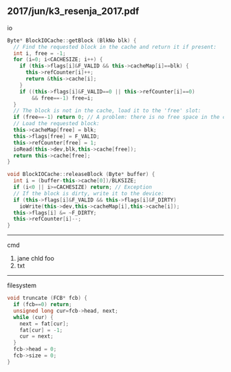 2017/jun/k3_resenja_2017.pdf
--------------------------------------------------------------------------------
io
```cpp
Byte* BlockIOCache::getBlock (BlkNo blk) {
  // Find the requested block in the cache and return it if present:
  int i, free = -1;
  for (i=0; i<CACHESIZE; i++) {
    if (this->flags[i]&F_VALID && this->cacheMap[i]==blk) {
      this->refCounter[i]++;
      return &this->cache[i];
    }
    if ((this->flags[i]&F_VALID==0 || this->refCounter[i]==0)
        && free==-1) free=i;
  }
  // The block is not in the cache, load it to the 'free' slot:
  if (free==-1) return 0; // A problem: there is no free space in the cache
  // Load the requested block:
  this->cacheMap[free] = blk;
  this->flags[free] = F_VALID;
  this->refCounter[free] = 1;
  ioRead(this->dev,blk,this->cache[free]);
  return this->cache[free];
}

void BlockIOCache::releaseBlock (Byte* buffer) {
  int i = (buffer-this->cache[0])/BLKSIZE;
  if (i<0 || i>=CACHESIZE) return; // Exception
  // If the block is dirty, write it to the device:
  if (this->flags[i]&F_VALID && this->flags[i]&F_DIRTY)
    ioWrite(this->dev,this->cacheMap[i],this->cache[i]);
  this->flags[i] &= ~F_DIRTY;
  this->refCounter[i]--;
}
```

--------------------------------------------------------------------------------
cmd
1. jane   chld   foo
2. txt

--------------------------------------------------------------------------------
filesystem
```cpp
void truncate (FCB* fcb) {
  if (fcb==0) return;
  unsigned long cur=fcb->head, next;
  while (cur) {
    next = fat[cur];
    fat[cur] = -1;
    cur = next;
  }
  fcb->head = 0;
  fcb->size = 0;
}
```
